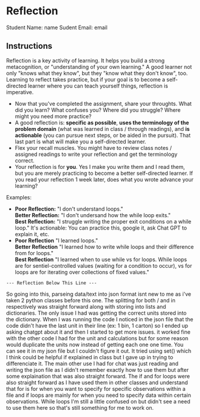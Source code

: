 # Reflection

Student Name:  name
Sudent Email:  email

## Instructions

Reflection is a key activity of learning. It helps you build a strong metacognition, or "understanding of your own learning." A good learner not only "knows what they know", but they "know what they don't know", too. Learning to reflect takes practice, but if your goal is to become a self-directed learner where you can teach yourself things, reflection is imperative.

- Now that you've completed the assignment, share your throughts. What did you learn? What confuses you? Where did you struggle? Where might you need more practice?
- A good reflection is: **specific as possible**,  **uses the terminology of the problem domain** (what was learned in class / through readings), and **is actionable** (you can pursue next steps, or be aided in the pursuit). That last part is what will make you a self-directed learner.
- Flex your recall muscles. You might have to review class notes / assigned readings to write your reflection and get the terminology correct.
- Your reflection is for **you**. Yes I make you write them and I read them, but you are merely practicing to become a better self-directed learner. If you read your reflection 1 week later, does what you wrote advance your learning?

Examples:

- **Poor Reflection:**  "I don't understand loops."   
**Better Reflection:** "I don't undersand how the while loop exits."   
**Best Reflection:** "I struggle writing the proper exit conditions on a while loop." It's actionable: You can practice this, google it, ask Chat GPT to explain it, etc. 
-  **Poor Reflection** "I learned loops."   
**Better Reflection** "I learned how to write while loops and their difference from for loops."   
**Best Reflection** "I learned when to use while vs for loops. While loops are for sentiel-controlled values (waiting for a condition to occur), vs for loops are for iterating over collections of fixed values."

`--- Reflection Below This Line ---`

So going into this, parseing data/text into json format isnt new to me as i've taken 2 python classes before this one. The splitting for both / and in respectively was straight forward along with storing into lists and dictionaries. The only issue I had was getting the correct units stored into the dictionary. When I was running the code I noticed in the json file that the code didn't have the last unit in their line (ex: 1 bin, 1 carton) so I ended up asking chatgpt about it and then I started to get more issues. it worked fine with the other code I had for the unit and calculations but for some reason would duplicate the units now instead of getting each one one time. You can see it in my json file but I couldn't figure it out. It tried using set() which I think could be helpful if explained in class but I gave up in trying to differenciate it. The main other use I had for chat was just reading and writing the json file as I didn't remember exactly how to use them but after some explaination that was also straight forward. The if and for loops were also straight forward as I have used them in other classes and understand that for is for when you want to specify for specific observations within a file and if loops are mainly for when you need to specify data within certain observations. While loops I'm still a little confused on but didn't see a need to use them here so that's still something for me to work on.